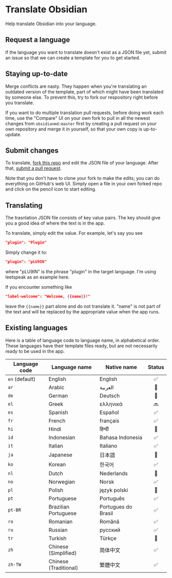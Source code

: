 # Translate Obsidian

Help translate Obsidian into your language.

## Request a language

If the language you want to translate doesn't exist as a JSON file yet, submit an issue so that we can create a template for you to get started.

## Staying up-to-date

Merge conflicts are nasty. They happen when you're translating an outdated version of the template, part of which might have been translated by someone else. To prevent this, try to fork our respository right before you translate.

If you want to do multiple translation pull requests, before doing work each time, use the "Compare" UI on your own fork to pull in all the newest changes from `obsidianmd:master` first by creating a pull request on your own repository and merge it in yourself, so that your own copy is up-to-update.

## Submit changes

To translate, [fork this repo](https://guides.github.com/activities/forking/) and edit the JSON file of your language. After that, [submit a pull request](https://guides.github.com/activities/forking/).

Note that you don't have to clone your fork to make the edits; you can do everything on GitHub's web UI. Simply open a file in your own forked repo and click on the pencil icon to start editing.

## Translating

The trasnlation JSON file consists of key value pairs. The key should give you a good idea of where the text is in the app.

To translate, simply edit the value. For example, let's say you see

```json
"plugin": "Plugin"
```

Simply change it to:

```json
"plugin": "pLU9IN"
```

where "pLU9IN" is the phrase "plugin" in the target language. I'm using leetspeak as an example here.

If you encounter something like

```json
"label-welcome": "Welcome, {{name}}!"
```
leave the `{{name}}` part alone and do not translate it. "name" is not part of the text and will be replaced by the appropriate value when the app runs.

## Existing languages

Here is a table of language code to language name, in alphabetical order. These languages have their template files ready, but are not necessarily ready to be used in the app.

| Language code | Language name | Native name | Status |
| --- | --- | --- | :---: |
| `en` (default) | English | English | ✅ |
| `ar` | Arabic | العربية | 🚧 |
| `de` | German | Deutsch | 🚧 |
| `el` | Greek | ελληνικά | 🔜 |
| `es` | Spanish | Español | ✅ |
| `fr` | French | français | ✅ 
| `hi` | Hindi | हिन्दी | 🚧 |
| `id` | Indonesian | Bahasa Indonesia | ✅ |
| `it` | Italian | Italiano | ✅ |
| `ja` | Japanese | 日本語 | 🚧 |
| `ko` | Korean | 한국어 | ✅ |
| `nl` | Dutch | Nederlands | 🚧 |
| `no` | Norwegian | Norsk | ✅ |
| `pl` | Polish | język polski | 🚧 |
| `pt` | Portuguese | Português | ✅ |
| `pt-BR` | Brazilian Portuguese | Portugues do Brasil | ✅ |
| `ro` | Romanian | Română | ✅ |
| `ru` | Russian | русский | ✅ |
| `tr` | Turkish | Türkçe | 🚧 |
| `zh` | Chinese (Simplified) | 简体中文 | ✅ |
| `zh-TW` | Chinese (Traditional) | 繁體中文 | ✅ |

